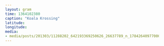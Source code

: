 ```yaml
---
layout: gram
time: 1364102380
caption: "Koala Krossing"
latitude: 
longitude: 
media:
- media/posts/201303/11288202_642193369250626_26637789_n_17842640977000351.jpg
---
```

